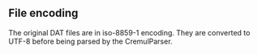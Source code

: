## File encoding

The original DAT files are in iso-8859-1 encoding. They are converted to UTF-8 before being parsed by
the CremulParser.
